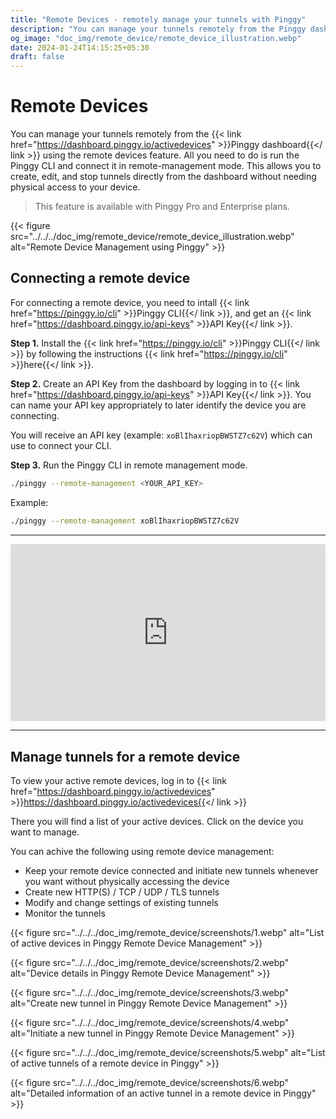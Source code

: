 ```yaml
---
title: "Remote Devices - remotely manage your tunnels with Pinggy"
description: "You can manage your tunnels remotely from the Pinggy dashboard using the remote devices feature. All you need to do is run the Pinggy CLI and connect it in remote-management mode. This allows you to create, edit, and stop tunnels directly from the dashboard without needing physical access to your device."
og_image: "doc_img/remote_device/remote_device_illustration.webp"
date: 2024-01-24T14:15:25+05:30
draft: false
---
```




# Remote Devices

You can manage your tunnels remotely from the {{< link href="https://dashboard.pinggy.io/activedevices" >}}Pinggy dashboard{{</ link >}} using the remote devices feature. All you need to do is run the Pinggy CLI and connect it in remote-management mode. This allows you to create, edit, and stop tunnels directly from the dashboard without needing physical access to your device.

> This feature is available with Pinggy Pro and Enterprise plans.

{{< figure src="../../../doc_img/remote_device/remote_device_illustration.webp" alt="Remote Device Management using Pinggy" >}}


## Connecting a remote device

For connecting a remote device, you need to intall {{< link href="https://pinggy.io/cli" >}}Pinggy CLI{{</ link >}}, and get an {{< link href="https://dashboard.pinggy.io/api-keys" >}}API Key{{</ link >}}.

**Step 1.** Install the  {{< link href="https://pinggy.io/cli" >}}Pinggy CLI{{</ link >}} by following the instructions {{< link href="https://pinggy.io/cli" >}}here{{</ link >}}.

**Step 2.** Create an API Key from the dashboard by logging in to {{< link href="https://dashboard.pinggy.io/api-keys" >}}API Key{{</ link >}}. You can name your API key appropriately to later identify the device you are connecting.


You will receive an API key (example: `xoBlIhaxriopBWSTZ7c62V`) which can use to connect your CLI.


**Step 3.** Run the Pinggy CLI in remote management mode.

```bash
./pinggy --remote-management <YOUR_API_KEY>
```

Example:

```bash
./pinggy --remote-management xoBlIhaxriopBWSTZ7c62V
```

---

<div style="position: relative; padding-bottom: 56.25%; height: 0; overflow: hidden; max-width: 100%; background: #000;">
  <iframe 
    src="https://www.youtube.com/embed/ocgcw7R-xB4?si=Bo796QMrC1SQJ5QL" 
    title="YouTube video player" 
    frameborder="0" 
    allow="accelerometer; autoplay; clipboard-write; encrypted-media; gyroscope; picture-in-picture; web-share" 
    referrerpolicy="strict-origin-when-cross-origin" 
    allowfullscreen 
    style="position: absolute; top: 0; left: 0; width: 100%; height: 100%;"
  ></iframe>
</div>

---

## Manage tunnels for a remote device

To view your active remote devices, log in to {{< link href="https://dashboard.pinggy.io/activedevices" >}}https://dashboard.pinggy.io/activedevices{{</ link >}}

There you will find a list of your active devices. Click on the device you want to manage.

You can achive the following using remote device management:

- Keep your remote device connected and initiate new tunnels whenever you want without physically accessing the device
- Create new HTTP(S) / TCP / UDP / TLS tunnels
- Modify and change settings of existing tunnels
- Monitor the tunnels



{{< figure src="../../../doc_img/remote_device/screenshots/1.webp" alt="List of active devices in Pinggy Remote Device Management" >}}

{{< figure src="../../../doc_img/remote_device/screenshots/2.webp" alt="Device details in Pinggy Remote Device Management" >}}

{{< figure src="../../../doc_img/remote_device/screenshots/3.webp" alt="Create new tunnel in Pinggy Remote Device Management" >}}

{{< figure src="../../../doc_img/remote_device/screenshots/4.webp" alt="Initiate a new tunnel in Pinggy Remote Device Management" >}}

{{< figure src="../../../doc_img/remote_device/screenshots/5.webp" alt="List of active tunnels of a remote device in Pinggy" >}}

{{< figure src="../../../doc_img/remote_device/screenshots/6.webp" alt="Detailed information of an active tunnel in a remote device in Pinggy" >}}


